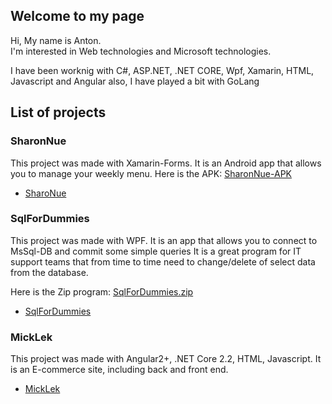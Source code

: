 ## Welcome to my page

Hi, My name is Anton.  
I'm interested in Web technologies and Microsoft technologies. 

I have been worknig with C#, ASP.NET, .NET CORE, Wpf, Xamarin, HTML, Javascript and Angular
also, I have played a bit with GoLang

## List of projects

### **SharonNue**
This project was made with Xamarin-Forms.
It is an Android app that allows you to manage your weekly menu. 
Here is the APK: [SharonNue-APK](https://github.com/totallost/SharoNue/releases)   
- [SharoNue](https://github.com/totallost/SharoNue)

### **SqlForDummies**
This project was made with WPF. 
It is an app that allows you to connect to MsSql-DB and commit some simple queries
It is a great program for IT support teams that from time to time need to change/delete of select data from the database.

Here is the Zip program: [SqlForDummies.zip]()
- [SqlForDummies](https://github.com/totallost/SqlForDummies/releases)

### **MickLek**
This project was made with Angular2+, .NET Core 2.2, HTML, Javascript. 
It is an E-commerce site, including back and front end. 
- [MickLek](https://github.com/totallost/Micklek)

